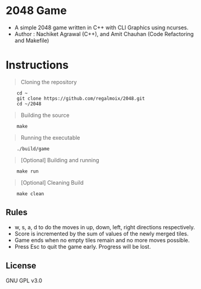 # 2048 Game

* A simple 2048 game written in C++ with CLI Graphics using ncurses.
* Author : Nachiket Agrawal (C++), and Amit Chauhan (Code Refactoring and Makefile) 

# Instructions

> Cloning the repository

        cd ~
        git clone https://github.com/regalmoix/2048.git
        cd ~/2048
        

>  Building the source

        make

>  Running the executable

        ./build/game
>  [Optional] Building and running

        make run
        
>  [Optional] Cleaning Build

        make clean

Rules
----
* w, s, a, d to do the moves in up, down, left, right directions respectively.
* Score is incremented by the sum of values of the newly merged tiles.
* Game ends when no empty tiles remain and no more moves possible.
* Press Esc to quit the game early. Progress will be lost.

License
----

GNU GPL v3.0

